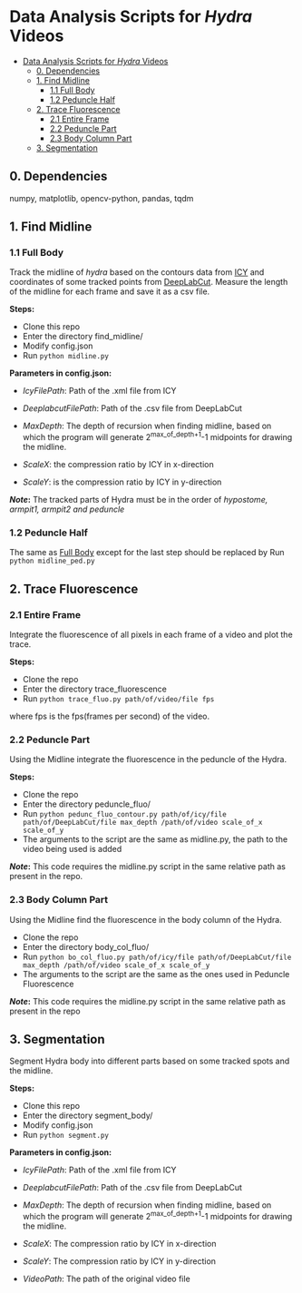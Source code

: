 # Data Analysis Scripts for *Hydra* Videos

- [Data Analysis Scripts for *Hydra* Videos](#data-analysis-tools-for-hydra-videos)
  - [0. Dependencies](#0-dependencies)
  - [1. Find Midline](#1-find-midline)
    - [1.1 Full Body](#11-full-body)
    - [1.2 Peduncle Half](#12-peduncle-half)
  - [2. Trace Fluorescence](#2-trace-fluorescence)
    - [2.1 Entire Frame](#21-entire-frame)
    - [2.2 Peduncle Part](#22-peduncle-part)
    - [2.3 Body Column Part](#23-body-column-part)
  - [3. Segmentation](#3-segmentation)

## 0. Dependencies
numpy, matplotlib, opencv-python, pandas, tqdm

## 1. Find Midline

### 1.1 Full Body

Track the midline of *hydra* based on the contours data from [ICY](http://icy.bioimageanalysis.org/) and coordinates of some tracked points from [DeepLabCut](https://github.com/AlexEMG/DeepLabCut). Measure the length of the midline for each frame and save it as a csv file.

**Steps:**

- Clone this repo
- Enter the directory find_midline/
- Modify config.json
- Run `python midline.py`

**Parameters in config.json:**

- _IcyFilePath_: Path of the .xml file from ICY

- _DeeplabcutFilePath_: Path of the .csv file from DeepLabCut
  
- _MaxDepth_: The depth of recursion when finding midline, based on which the program will generate 2<sup>max\_of\_depth+1</sup>-1 midpoints for drawing the midline.

- _ScaleX_: the compression ratio by ICY in x-direction

- _ScaleY_: is the compression ratio by ICY in y-direction

**_Note_:** The tracked parts of Hydra must be in the order of *hypostome, armpit1, armpit2 and peduncle*

### 1.2 Peduncle Half

The same as [Full Body](#full-body) except for the last step should be replaced by Run `python midline_ped.py`

## 2. Trace Fluorescence

### 2.1 Entire Frame

Integrate the fluorescence of all pixels in each frame of a video and plot the trace.

**Steps:**

- Clone the repo
- Enter the directory trace_fluorescence
- Run `python trace_fluo.py path/of/video/file fps`

where fps is the fps(frames per second) of the video.

### 2.2 Peduncle Part

Using the Midline integrate the fluorescence in the peduncle of the Hydra.

**Steps:**

- Clone the repo
- Enter the directory peduncle_fluo/
- Run `python pedunc_fluo_contour.py path/of/icy/file path/of/DeepLabCut/file max_depth /path/of/video scale_of_x scale_of_y`
- The arguments to the script are the same as midline.py, the path to the video being used is added

**_Note_:** This code requires the midline.py script in the same relative path as present in the repo.

### 2.3 Body Column Part

Using the Midline find the fluorescence in the body column of the Hydra.

- Clone the repo
- Enter the directory body_col\_fluo/
- Run `python bo_col_fluo.py path/of/icy/file path/of/DeepLabCut/file max_depth /path/of/video scale_of_x scale_of_y`
- The arguments to the script are the same as the ones used in Peduncle Fluorescence

**_Note_:** This code requires the midline.py script in the same relative path as present in the repo

## 3. Segmentation

Segment Hydra body into different parts based on some tracked spots and the midline.

**Steps:**

- Clone this repo
- Enter the directory segment_body/
- Modify config.json
- Run `python segment.py`

**Parameters in config.json:**

- _IcyFilePath_: Path of the .xml file from ICY

- _DeeplabcutFilePath_: Path of the .csv file from DeepLabCut
  
- _MaxDepth_: The depth of recursion when finding midline, based on which the program will generate 2<sup>max\_of\_depth+1</sup>-1 midpoints for drawing the midline.

- _ScaleX_: The compression ratio by ICY in x-direction

- _ScaleY_: The compression ratio by ICY in y-direction

- _VideoPath_: The path of the original video file

